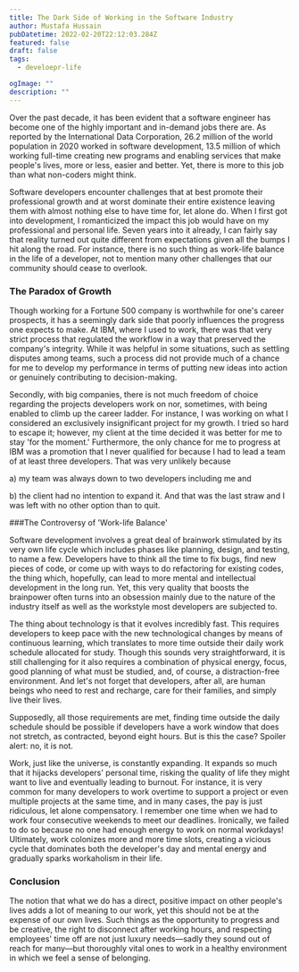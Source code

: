 ```yaml
---
title: The Dark Side of Working in the Software Industry
author: Mustafa Hussain
pubDatetime: 2022-02-20T22:12:03.284Z
featured: false
draft: false
tags:
  - develoepr-life

ogImage: ""
description: ""
---
```


Over the past decade, it has been evident that a software engineer has become one of the highly important and in-demand jobs there are. As reported by the International Data Corporation, 26.2 million of the world population in 2020 worked in software development, 13.5 million of which working full-time creating new programs and enabling services that make people's lives, more or less, easier and better. Yet, there is more to this job than what non-coders might think.

Software developers encounter challenges that at best promote their professional growth and at worst dominate their entire existence leaving them with almost nothing else to have time for, let alone do. When I first got into development, I romanticized the impact this job would have on my professional and personal life. Seven years into it already, I can fairly say that reality turned out quite different from expectations given all the bumps I hit along the road. For instance, there is no such thing as work-life balance in the life of a developer, not to mention many other challenges that our community should cease to overlook.

### The Paradox of Growth

Though working for a Fortune 500 company is worthwhile for one's career prospects, it has a seemingly dark side that poorly influences the progress one expects to make. At IBM, where I used to work, there was that very strict process that regulated the workflow in a way that preserved the company's integrity. While it was helpful in some situations, such as settling disputes among teams, such a process did not provide much of a chance for me to develop my performance in terms of putting new ideas into action or genuinely contributing to decision-making.

Secondly, with big companies, there is not much freedom of choice regarding the projects developers work on nor, sometimes, with being enabled to climb up the career ladder. For instance, I was working on what I considered an exclusively insignificant project for my growth. I tried so hard to escape it; however, my client at the time decided it was better for me to stay 'for the moment.' Furthermore, the only chance for me to progress at IBM was a promotion that I never qualified for because I had to lead a team of at least three developers. That was very unlikely because

a) my team was always down to two developers including me and

b) the client had no intention to expand it. And that was the last straw and I was left with no other option than to quit.

###The Controversy of 'Work-life Balance'

Software development involves a great deal of brainwork stimulated by its very own life cycle which includes phases like planning, design, and testing, to name a few. Developers have to think all the time to fix bugs, find new pieces of code, or come up with ways to do refactoring for existing codes, the thing which, hopefully, can lead to more mental and intellectual development in the long run. Yet, this very quality that boosts the brainpower often turns into an obsession mainly due to the nature of the industry itself as well as the workstyle most developers are subjected to.

The thing about technology is that it evolves incredibly fast. This requires developers to keep pace with the new technological changes by means of continuous learning, which translates to more time outside their daily work schedule allocated for study. Though this sounds very straightforward, it is still challenging for it also requires a combination of physical energy, focus, good planning of what must be studied, and, of course, a distraction-free environment. And let's not forget that developers, after all, are human beings who need to rest and recharge, care for their families, and simply live their lives.

Supposedly, all those requirements are met, finding time outside the daily schedule should be possible if developers have a work window that does not stretch, as contracted, beyond eight hours. But is this the case? Spoiler alert: no, it is not.

Work, just like the universe, is constantly expanding. It expands so much that it hijacks developers' personal time, risking the quality of life they might want to live and eventually leading to burnout. For instance, it is very common for many developers to work overtime to support a project or even multiple projects at the same time, and in many cases, the pay is just ridiculous, let alone compensatory. I remember one time when we had to work four consecutive weekends to meet our deadlines. Ironically, we failed to do so because no one had enough energy to work on normal workdays! Ultimately, work colonizes more and more time slots, creating a vicious cycle that dominates both the developer's day and mental energy and gradually sparks workaholism in their life.

### Conclusion

The notion that what we do has a direct, positive impact on other people's lives adds a lot of meaning to our work, yet this should not be at the expense of our own lives. Such things as the opportunity to progress and be creative, the right to disconnect after working hours, and respecting employees' time off are not just luxury needs—sadly they sound out of reach for many—but thoroughly vital ones to work in a healthy environment in which we feel a sense of belonging.
